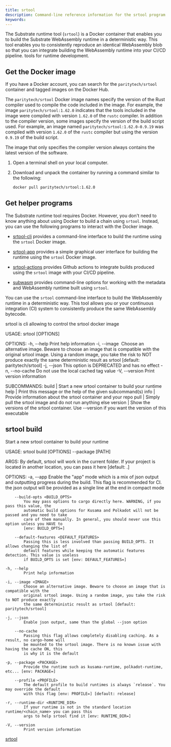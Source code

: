 ```yaml
---
title: srtool
description: Command-line reference information for the srtool program.
keywords:
---
```


The Substrate runtime tool (`srtool`) is a Docker container that enables you to build the Substrate WebAssembly runtime in a deterministic way.
This tool enables you to consistently reproduce an identical WebAssembly blob so that you can integrate building the WebAssembly runtime into your CI/CD pipeline.
tools for runtime development.

## Get the Docker image

If you have a Docker account, you can search for the `paritytech/srtool` container and tagged images on the Docker Hub.

The `paritytech/srtool` Docker image names specify the version of the Rust compiler used to compile the code included in the image.
For example, the image `paritytech/srtool:1.62.0` indicates that the tools included in the image were compiled with version `1.62.0` of the `rustc` compiler.
In addition to the compiler version, some images specify the version of the build script used.
For example, an image named `paritytech/srtool:1.62.0-0.9.19` was compiled with version `1.62.0` of the `rustc` compiler but using the version `0.9.19` of the build script.

The image that only specifies the compiler version always contains the latest version of the software.

1. Open a terminal shell on your local computer.
   
2. Download and unpack the container by running a command similar to the following:
   
   ```bash
   docker pull paritytech/srtool:1.62.0
   ```

## Get helper programs

The Substrate runtime tool requires Docker.
However, you don't need to know anything about using Docker to build a chain using `srtool`.
Instead, you can use the following programs to interact with the Docker image.

- [srtool-cli](https://github.com/chevdor/srtool-cli) provides a command-line interface to build the runtime using the `srtool` Docker image.

- [srtool-app](https://gitlab.com/chevdor/srtool-app) provides a simple graphical user interface for building the runtime using the `srtool` Docker image.

- [srtool-actions](https://github.com/chevdor/srtool-actions) provides Github actions to integrate builds produced using the `srtool` image with your CI/CD pipeline.

- [subwasm](https://github.com/chevdor/subwasm) provides command-line options for working with the metadata and WebAssembly runtime built using `srtool`.



You can use the `srtool` command-line interface to build the WebAssembly runtime in a deterministic way.
This tool allows you or your continuous integration (CI) system to consistently produce the same WebAssembly bytecode.

srtool is cli allowing to control the srtool docker image

USAGE:
    srtool [OPTIONS] <SUBCOMMAND>

OPTIONS:
    -h, --help             Print help information
    -i, --image <IMAGE>    Choose an alternative image. Beware to choose an image that is compatible
                           with the original srtool image. Using a random image, you take the risk
                           to NOT produce exactly the same deterministic result as srtool [default:
                           paritytech/srtool]
    -j, --json             This option is DEPRECATED and has no effect
    -n, --no-cache         Do not use the local cached tag value
    -V, --version          Print version information

SUBCOMMANDS:
build | Start a new srtool container to build your runtime
help | Print this message or the help of the given subcommand(s)
info | Provide information about the srtool container and your repo 
pull | Simply pull the srtool image and do not run anything else
version | Show the versions of the srtool container. Use --version if you want the version
                   of this executable

## srtool build

Start a new srtool container to build your runtime

USAGE:
    srtool build [OPTIONS] --package <PACKAGE> [PATH]

ARGS:
    <PATH>    By default, srtool will work in the current folder. If your project is located in
              another location, you can pass it here [default: .]

OPTIONS:
    -a, --app
            Enable the "app" mode which is a mix of json output and outputting progress during the
            build. This flag is recommended for CI. the json output will be provided as a single
            line at the end in compact mode

        --build-opts <BUILD_OPTS>
            You may pass options to cargo directly here. WARNING, if you pass this value, the
            automatic build options for Kusama and Polkadot will not be passed and you need to take
            care of them manually. In general, you should never use this option unless you HAVE to
            [env: BUILD_OPTS=]

        --default-features <DEFAULT_FEATURES>
            Passing this is less involved than passing BUILD_OPTS. It allows changing the list of
            default features while keeping the automatic features detection. This value is useless
            if BUILD_OPTS is set [env: DEFAULT_FEATURES=]

    -h, --help
            Print help information

    -i, --image <IMAGE>
            Choose an alternative image. Beware to choose an image that is compatible with the
            original srtool image. Using a random image, you take the risk to NOT produce exactly
            the same deterministic result as srtool [default: paritytech/srtool]

    -j, --json
            Enable json output, same than the global --json option

        --no-cache
            Passing this flag allows completely disabling caching. As a result, no cargo-home will
            be mounted to the srtool image. There is no known issue with having the cache ON, this
            is why it is the default

    -p, --package <PACKAGE>
            Provide the runtime such as kusama-runtime, polkadot-runtime, etc... [env: PACKAGE=]

        --profile <PROFILE>
            The default profile to build runtimes is always `release`. You may override the default
            with this flag [env: PROFILE=] [default: release]

    -r, --runtime-dir <RUNTIME_DIR>
            If your runtime is not in the standard location runtime/<chain_name> you can pass this
            args to help srtool find it [env: RUNTIME_DIR=]

    -V, --version
            Print version information


[srtool](https://github.com/paritytech/srtool)